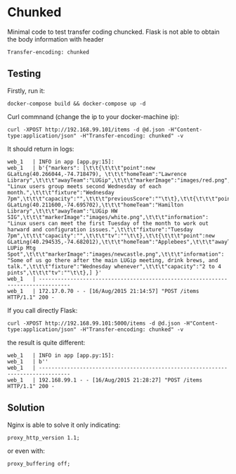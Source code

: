 # Chunked
Minimal code to test transfer coding chuncked. Flask is not able to obtain the body information with header

	Transfer-encoding: chunked

## Testing
Firstly, run it:

	docker-compose build && docker-compose up -d

Curl commnand (change the ip to your docker-machine ip):

	curl -XPOST http://192.168.99.101/items -d @d.json -H"Content-type:application/json" -H"Transfer-encoding: chunked" -v
It should return in logs:
	
	web_1   | INFO in app [app.py:15]:
	web_1   | b'{"markers": [\t\t{\t\t\t"point":new GLatLng(40.266044,-74.718479), \t\t\t"homeTeam":"Lawrence Library",\t\t\t"awayTeam":"LUGip",\t\t\t"markerImage":"images/red.png",\t\t\t"information": "Linux users group meets second Wednesday of each month.",\t\t\t"fixture":"Wednesday 7pm",\t\t\t"capacity":"",\t\t\t"previousScore":""\t\t},\t\t{\t\t\t"point":new GLatLng(40.211600,-74.695702),\t\t\t"homeTeam":"Hamilton Library",\t\t\t"awayTeam":"LUGip HW SIG",\t\t\t"markerImage":"images/white.png",\t\t\t"information": "Linux users can meet the first Tuesday of the month to work out harward and configuration issues.",\t\t\t"fixture":"Tuesday 7pm",\t\t\t"capacity":"",\t\t\t"tv":""\t\t},\t\t{\t\t\t"point":new GLatLng(40.294535,-74.682012),\t\t\t"homeTeam":"Applebees",\t\t\t"awayTeam":"After LUPip Mtg Spot",\t\t\t"markerImage":"images/newcastle.png",\t\t\t"information": "Some of us go there after the main LUGip meeting, drink brews, and talk.",\t\t\t"fixture":"Wednesday whenever",\t\t\t"capacity":"2 to 4 pints",\t\t\t"tv":""\t\t},] }'
	web_1   | --------------------------------------------------------------------------------
	web_1   | 172.17.0.70 - - [16/Aug/2015 21:14:57] "POST /items HTTP/1.1" 200 -

If you call directly Flask:

	curl -XPOST http://192.168.99.101:5000/items -d @d.json -H"Content-type:application/json" -H"Transfer-encoding: chunked" -v
the result is quite different:

	web_1   | INFO in app [app.py:15]:
	web_1   | b''
	web_1   | --------------------------------------------------------------------------------
	web_1   | 192.168.99.1 - - [16/Aug/2015 21:28:27] "POST /items HTTP/1.1" 200 -
## Solution
Nginx is able to solve it only indicating:

	proxy_http_version 1.1;
or even with:

	proxy_buffering off;
